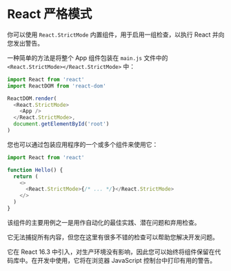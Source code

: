 # React 严格模式

你可以使用 `React.StrictMode` 内置组件，用于启用一组检查，以执行 React 并向您发出警告。

一种简单的方法是将整个 App 组件包装在 `main.js` 文件中的 `<React.StrictMode></React.StrictMode>` 中：

```js
import React from 'react'
import ReactDOM from 'react-dom'

ReactDOM.render(
  <React.StrictMode>
    <App />
  </React.StrictMode>,
  document.getElementById('root')
)
```

您也可以通过包装应用程序的一个或多个组件来使用它：

```js
import React from 'react'

function Hello() {
  return (
    <>
      <React.StrictMode>{/* ... */}</React.StrictMode>
    </>
  )
}
```

该组件的主要用例之一是用作自动化的最佳实践、潜在问题和弃用检查。

它无法捕捉所有内容，但您在这里有很多不错的检查可以帮助您解决开发问题。

它在 React 16.3 中引入，对生产环境没有影响，因此您可以始终将组件保留在代码库中。在开发中使用，它将在浏览器 JavaScript 控制台中打印有用的警告。
